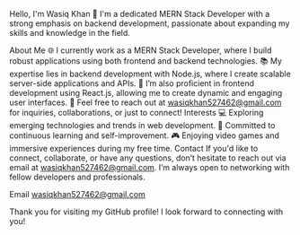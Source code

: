 Hello, I'm Wasiq Khan 👋
I'm a dedicated MERN Stack Developer with a strong emphasis on backend development, passionate about expanding my skills and knowledge in the field.

About Me
🌐 I currently work as a MERN Stack Developer, where I build robust applications using both frontend and backend technologies.
📚 My expertise lies in backend development with Node.js, where I create scalable server-side applications and APIs.
🚀 I’m also proficient in frontend development using React.js, allowing me to create dynamic and engaging user interfaces.
📧 Feel free to reach out at wasiqkhan527462@gmail.com for inquiries, collaborations, or just to connect!
Interests
💻 Exploring emerging technologies and trends in web development.
📖 Committed to continuous learning and self-improvement.
🎮 Enjoying video games and immersive experiences during my free time.
Contact
If you'd like to connect, collaborate, or have any questions, don’t hesitate to reach out via email at wasiqkhan527462@gmail.com. I’m always open to networking with fellow developers and professionals.

Email
wasiqkhan527462@gmail.com

Thank you for visiting my GitHub profile! I look forward to connecting with you!
